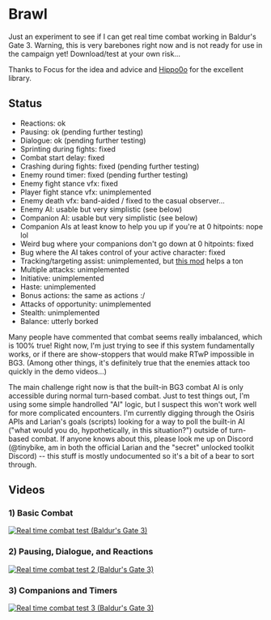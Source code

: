 # Brawl

Just an experiment to see if I can get real time combat working in Baldur's Gate 3.  Warning, this is very barebones right now and is not ready for use in the campaign yet!  Download/test at your own risk...

Thanks to Focus for the idea and advice and [Hippo0o](https://github.com/Hippo0o) for the excellent library.

## Status

- Reactions: ok
- Pausing: ok (pending further testing)
- Dialogue: ok (pending further testing)
- Sprinting during fights: fixed
- Combat start delay: fixed
- Crashing during fights: fixed (pending further testing)
- Enemy round timer: fixed (pending further testing)
- Enemy fight stance vfx: fixed
- Player fight stance vfx: unimplemented
- Enemy death vfx: band-aided / fixed to the casual observer...
- Enemy AI: usable but very simplistic (see below)
- Companion AI: usable but very simplistic (see below)
- Companion AIs at least know to help you up if you're at 0 hitpoints: nope lol
- Weird bug where your companions don't go down at 0 hitpoints: fixed
- Bug where the AI takes control of your active character: fixed
- Tracking/targeting assist: unimplemented, but [this mod](https://www.nexusmods.com/baldursgate3/mods/10445) helps a ton
- Multiple attacks: unimplemented
- Initiative: unimplemented
- Haste: unimplemented
- Bonus actions: the same as actions :/
- Attacks of opportunity: unimplemented
- Stealth: unimplemented
- Balance: utterly borked

Many people have commented that combat seems really imbalanced, which is 100% true!  Right now, I'm just trying to see if this system fundamentally works, or if there are show-stoppers that would make RTwP impossible in BG3.  (Among other things, it's definitely true that the enemies attack too quickly in the demo videos...)

The main challenge right now is that the built-in BG3 combat AI is only accessible during normal turn-based combat.  Just to test things out, I'm using some simple handrolled "AI" logic, but I suspect this won't work well for more complicated encounters.  I'm currently digging through the Osiris APIs and Larian's goals (scripts) looking for a way to poll the built-in AI ("what would you do, hypothetically, in this situation?") outside of turn-based combat.  If anyone knows about this, please look me up on Discord (@tinybike, am in both the official Larian and the "secret" unlocked toolkit Discord) -- this stuff is mostly undocumented so it's a bit of a bear to sort through.

## Videos

### 1) Basic Combat

[![Real time combat test (Baldur's Gate 3)](https://img.youtube.com/vi/nEBW4qIW28c/0.jpg)](https://www.youtube.com/watch?v=nEBW4qIW28c)

### 2) Pausing, Dialogue, and Reactions

[![Real time combat test 2 (Baldur's Gate 3)](https://img.youtube.com/vi/ikxgAcxSv50/0.jpg)](https://www.youtube.com/watch?v=ikxgAcxSv50)

### 3) Companions and Timers

[![Real time combat test 3 (Baldur's Gate 3)](https://img.youtube.com/vi/C0FBQknd0mU/0.jpg)](https://www.youtube.com/watch?v=C0FBQknd0mU)
